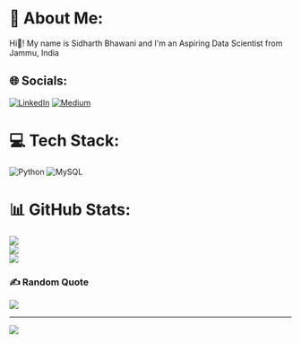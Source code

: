 # 💫 About Me:
Hi👋! My name is Sidharth Bhawani and I'm an Aspiring Data Scientist from Jammu, India


## 🌐 Socials:
[![LinkedIn](https://img.shields.io/badge/LinkedIn-%230077B5.svg?logo=linkedin&logoColor=white)](https://linkedin.com/in/sidharth-bhawani-abb9211b9) [![Medium](https://img.shields.io/badge/Medium-12100E?logo=medium&logoColor=white)](https://medium.com/@@sidharthbhawani19) 

# 💻 Tech Stack:
![Python](https://img.shields.io/badge/python-3670A0?style=for-the-badge&logo=python&logoColor=ffdd54) ![MySQL](https://img.shields.io/badge/mysql-%2300f.svg?style=for-the-badge&logo=mysql&logoColor=white)
# 📊 GitHub Stats:
![](https://github-readme-stats.vercel.app/api?username=sidbhawani19&theme=radical&hide_border=false&include_all_commits=true&count_private=false)<br/>
![](https://github-readme-streak-stats.herokuapp.com/?user=sidbhawani19&theme=radical&hide_border=false)<br/>
![](https://github-readme-stats.vercel.app/api/top-langs/?username=sidbhawani19&theme=radical&hide_border=false&include_all_commits=true&count_private=false&layout=compact)

### ✍️ Random Quote
![](https://quotes-github-readme.vercel.app/api?type=horizontal&theme=radical)

---
[![](https://visitcount.itsvg.in/api?id=sidbhawani19&icon=5&color=0)](https://visitcount.itsvg.in)

<!-- Proudly created with GPRM ( https://gprm.itsvg.in ) -->
